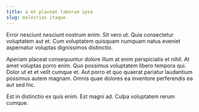 ```yaml
---
title: a et placeat laborum ipsa
slug: molestias itaque
---
```


Error nesciunt nesciunt nostrum enim. Sit vero ut. Quia consectetur voluptatem aut et. Cum voluptatem quisquam numquam natus eveniet aspernatur voluptas dignissimos distinctio.

Aperiam placeat consequuntur dolore illum at enim perspiciatis et nihil. At amet voluptas porro enim. Quo possimus voluptatem libero tempora qui. Dolor ut et et velit cumque et. Aut porro et quo quaerat pariatur laudantium possimus autem magnam. Omnis quae dolores ea inventore perferendis ea aut sed hic.

Est in distinctio ex quis enim. Est magni ad. Culpa voluptatem rerum cumque.
